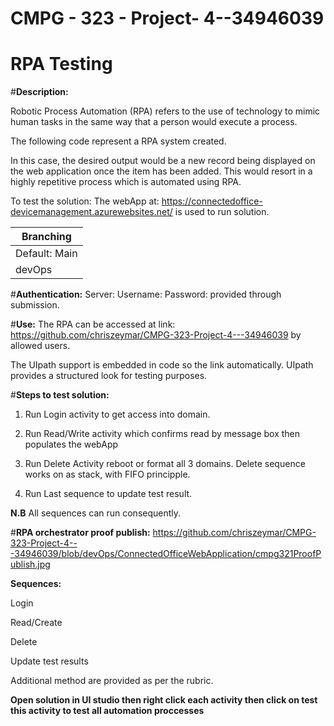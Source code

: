 # CMPG - 323 - Project- 4--34946039
# RPA Testing
 #**Description:**
 
Robotic Process Automation (RPA) refers to the use of technology to mimic human tasks in the
same way that a person would execute a process. 

The following code represent a RPA system created.


In this case, the desired output would be a new record being displayed on the web
application once the item has been added. This would resort in a highly repetitive process which is automated using RPA.

To test the solution:
The webApp at: https://connectedoffice-devicemanagement.azurewebsites.net/ is used to run solution.


|Branching     |
|------------------|
Default: Main|
devOps| 

 #**Authentication:**
 Server:
 Username: 
 Password: 
 provided through submission.
 
  #**Use:**
 The RPA can be accessed at link: https://github.com/chriszeymar/CMPG-323-Project-4---34946039 by allowed users.
 
 The UIpath support is embedded in code so the link automatically.
 UIpath provides a structured look for testing purposes. 
 
  #**Steps to test solution:**
  
  1. Run Login activity to get access into domain.
  
  2. Run Read/Write activity which confirms read by message box then populates the webApp
  
  3. Run Delete Activity reboot or format all 3 domains. Delete sequence works on as stack, with FIFO principple.
  
  4. Run Last sequence to update test result.
  
  **N.B** All sequences can run consequently.
 
 #**RPA orchestrator proof publish:** https://github.com/chriszeymar/CMPG-323-Project-4---34946039/blob/devOps/ConnectedOfficeWebApplication/cmpg321ProofPublish.jpg
 
**Sequences:**

Login

Read/Create 

Delete 

Update test results
 
Additional method are provided as per the rubric. 
 
 **Open solution in UI studio then right click each activity then click on test this activity to test all automation proccesses**

